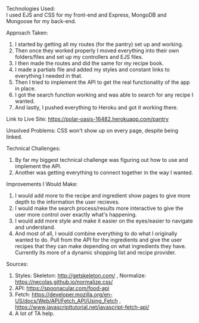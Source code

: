 Technologies Used: <br>
  I used EJS and CSS for my front-end and Express, MongoDB and Mongoose for my back-end.

Approach Taken: 
  1. I started by getting all my routes (for the pantry) set up and working.
  2. Then once they worked properly I moved everything into their own folders/files and set up my controllers and EJS files.
  3. I then made the routes and did the same for my recipe book.
  4. I made a partials file and added my styles and constant links to everything I needed in that.
  5. Then I tried to implement the API to get the real functionality of the app in place.
  6. I got the search function working and was able to search for any recipe I wanted.
  7. And lastly, I pushed everything to Heroku and got it working there.
  
Link to Live Site: 
  https://polar-oasis-16482.herokuapp.com/pantry
  
Unsolved Problems: 
  CSS won't show up on every page, despite being linked.

Technical Challenges: 
  1. By far my biggest technical challenge was figuring out how to use and implement the API.
  2. Another was getting everything to connect together in the way I wanted.
  
Improvements I Would Make: 
  1. I would add more to the recipe and ingredient show pages to give more depth to the information the user recieves.
  2. I would make the search process/results more interactive to give the user more control over exactly what's happening.
  3. I would add more style and make it easier on the eyes/easier to navigate and understand.
  4. And most of all, I would combine everything to do what I originally wanted to do. Pull from the API for the ingredients and give the user recipes that they can make depending on what ingredients they have. Currently its more of a dynamic shopping list and recipe provider. 
  

Sources: 
  1. Styles: Skeleton: http://getskeleton.com/ , Normalize: https://necolas.github.io/normalize.css/
  2. API: https://spoonacular.com/food-api
  3. Fetch: https://developer.mozilla.org/en-US/docs/Web/API/Fetch_API/Using_Fetch , https://www.javascripttutorial.net/javascript-fetch-api/
  4. A lot of TA help.
